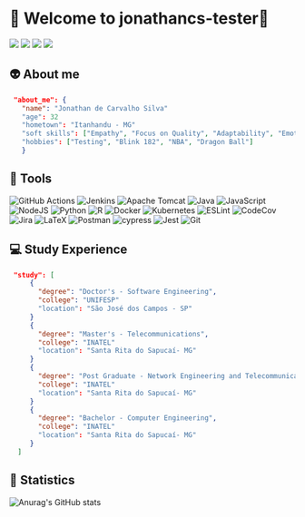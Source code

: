 # :rocket: Welcome to jonathancs-tester:rocket:
<a href = "mailto:jonathancarvalho535x@gmail.com"><img src="https://img.shields.io/badge/-Gmail-%23333?style=for-the-badge&logo=gmail&logoColor=white&color=EA4335" target="_blank"></a>
<a href="https://rubenscividati.com"><img src="https://img.shields.io/badge/medium-%2312100E.svg?&style=for-the-badge&logo=medium&logoColor=white" target="_blank"></a>
<a href="https://www.linkedin.com/in/jonathan-de-carvalho-silva-8018b141/" target="_blank"><img src="https://img.shields.io/badge/-LinkedIn-%230077B5?style=for-the-badge&logo=linkedin&logoColor=white*color=0A66C2" target="_blank"></a> 
<a href="https://www.researchgate.net/profile/Jonathan-De-Carvalho-Silva" target="_blank"><img src="https://img.shields.io/badge/ResearchGate-00CCBB?style=for-the-badge&logo=ResearchGate&logoColor=white"></a>
## 👽 About me 


```JSON
 "about_me": {
   "name": "Jonathan de Carvalho Silva"
   "age": 32
   "hometown": "Itanhandu - MG"
   "soft skills": ["Empathy", "Focus on Quality", "Adaptability", "Emotional Intelligence"]
   "hobbies": ["Testing", "Blink 182", "NBA", "Dragon Ball"]
   }
```

## :wrench: Tools 

![GitHub Actions](https://img.shields.io/badge/github%20actions-%232671E5.svg?style=for-the-badge&logo=githubactions&logoColor=white)
![Jenkins](https://img.shields.io/badge/jenkins-%232C5263.svg?style=for-the-badge&logo=jenkins&logoColor=white)
![Apache Tomcat](https://img.shields.io/badge/apache%20tomcat-%23F8DC75.svg?style=for-the-badge&logo=apache-tomcat&logoColor=black)
![Java](https://img.shields.io/badge/java-%23ED8B00.svg?style=for-the-badge&logo=java&logoColor=white)
![JavaScript](https://img.shields.io/badge/javascript-%23323330.svg?style=for-the-badge&logo=javascript&logoColor=%23F7DF1E)
![NodeJS](https://img.shields.io/badge/node.js-6DA55F?style=for-the-badge&logo=node.js&logoColor=white)
![Python](https://img.shields.io/badge/python-3670A0?style=for-the-badge&logo=python&logoColor=ffdd54)
![R](https://img.shields.io/badge/r-%23276DC3.svg?style=for-the-badge&logo=r&logoColor=white)
![Docker](https://img.shields.io/badge/docker-%230db7ed.svg?style=for-the-badge&logo=docker&logoColor=white)
![Kubernetes](https://img.shields.io/badge/kubernetes-%23326ce5.svg?style=for-the-badge&logo=kubernetes&logoColor=white)
![ESLint](https://img.shields.io/badge/ESLint-4B3263?style=for-the-badge&logo=eslint&logoColor=white)
![CodeCov](https://img.shields.io/badge/codecov-%23ff0077.svg?style=for-the-badge&logo=codecov&logoColor=white)
![Jira](https://img.shields.io/badge/jira-%230A0FFF.svg?style=for-the-badge&logo=jira&logoColor=white)
![LaTeX](https://img.shields.io/badge/latex-%23008080.svg?style=for-the-badge&logo=latex&logoColor=white)
![Postman](https://img.shields.io/badge/Postman-FF6C37?style=for-the-badge&logo=postman&logoColor=white)
![cypress](https://img.shields.io/badge/-cypress-%23E5E5E5?style=for-the-badge&logo=cypress&logoColor=058a5e)
![Jest](https://img.shields.io/badge/-jest-%23C21325?style=for-the-badge&logo=jest&logoColor=white)
![Git](https://img.shields.io/badge/git-%23F05033.svg?style=for-the-badge&logo=git&logoColor=white)

## 💻 Study Experience 

```JSON
 "study": [
     {
       "degree": "Doctor's - Software Engineering",
       "college": "UNIFESP"
       "location": "São José dos Campos - SP"
     }
     {
       "degree": "Master's - Telecommunications",
       "college": "INATEL"
       "location": "Santa Rita do Sapucaí- MG"
     }
     {
       "degree": "Post Graduate - Network Engineering and Telecommunications Systems",
       "college": "INATEL"
       "location": "Santa Rita do Sapucaí- MG"
     }
     {
       "degree": "Bachelor - Computer Engineering",
       "college": "INATEL"
       "location": "Santa Rita do Sapucaí- MG"
     }
  ]
```


## :microscope: Statistics

![Anurag's GitHub stats](https://github-readme-stats.vercel.app/api?username=jonathancs-tester&show_icons=true&theme=radical)

